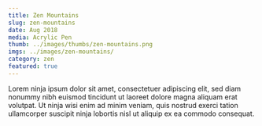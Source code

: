 ```yaml
---
title: Zen Mountains
slug: zen-mountains
date: Aug 2018
media: Acrylic Pen
thumb: ../images/thumbs/zen-mountains.png
imgs: ../images/zen-mountains/
category: zen
featured: true
---
```


Lorem ninja ipsum dolor sit amet, consectetuer adipiscing elit, sed diam nonummy nibh euismod tincidunt ut laoreet dolore magna aliquam erat volutpat. Ut ninja wisi enim ad minim veniam, quis nostrud exerci tation ullamcorper suscipit ninja lobortis nisl ut aliquip ex ea commodo consequat.